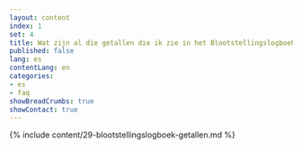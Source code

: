 ```yaml
---
layout: content
index: 1
set: 4
title: Wat zijn al die getallen die ik zie in het Blootstellingslogboek op mijn telefoon? 
published: false
lang: es
contentLang: en
categories:
- es
- faq
showBreadCrumbs: true
showContact: true
---
```

{% include content/29-blootstellingslogboek-getallen.md %}
